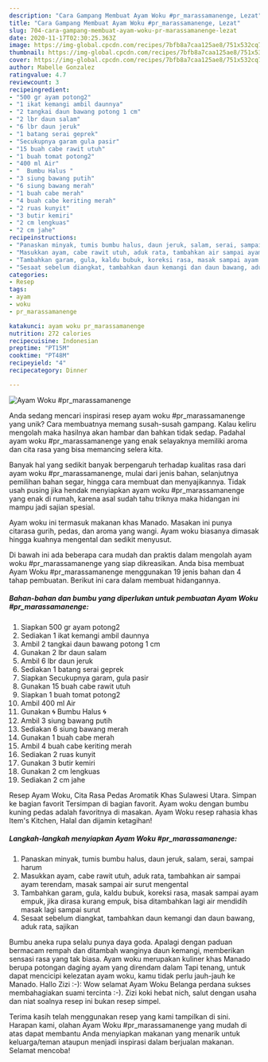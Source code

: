 ```yaml
---
description: "Cara Gampang Membuat Ayam Woku #pr_marassamanenge, Lezat"
title: "Cara Gampang Membuat Ayam Woku #pr_marassamanenge, Lezat"
slug: 704-cara-gampang-membuat-ayam-woku-pr-marassamanenge-lezat
date: 2020-11-17T02:30:25.363Z
image: https://img-global.cpcdn.com/recipes/7bfb8a7caa125ae8/751x532cq70/ayam-woku-pr_marassamanenge-foto-resep-utama.jpg
thumbnail: https://img-global.cpcdn.com/recipes/7bfb8a7caa125ae8/751x532cq70/ayam-woku-pr_marassamanenge-foto-resep-utama.jpg
cover: https://img-global.cpcdn.com/recipes/7bfb8a7caa125ae8/751x532cq70/ayam-woku-pr_marassamanenge-foto-resep-utama.jpg
author: Mabelle Gonzalez
ratingvalue: 4.7
reviewcount: 3
recipeingredient:
- "500 gr ayam potong2"
- "1 ikat kemangi ambil daunnya"
- "2 tangkai daun bawang potong 1 cm"
- "2 lbr daun salam"
- "6 lbr daun jeruk"
- "1 batang serai geprek"
- "Secukupnya garam gula pasir"
- "15 buah cabe rawit utuh"
- "1 buah tomat potong2"
- "400 ml Air"
- "  Bumbu Halus "
- "3 siung bawang putih"
- "6 siung bawang merah"
- "1 buah cabe merah"
- "4 buah cabe keriting merah"
- "2 ruas kunyit"
- "3 butir kemiri"
- "2 cm lengkuas"
- "2 cm jahe"
recipeinstructions:
- "Panaskan minyak, tumis bumbu halus, daun jeruk, salam, serai, sampai harum"
- "Masukkan ayam, cabe rawit utuh, aduk rata, tambahkan air sampai ayam terendam, masak sampai air surut mengental"
- "Tambahkan garam, gula, kaldu bubuk, koreksi rasa, masak sampai ayam empuk, jika dirasa kurang empuk, bisa ditambahkan lagi air mendidih masak lagi sampai surut"
- "Sesaat sebelum diangkat, tambahkan daun kemangi dan daun bawang, aduk rata, sajikan"
categories:
- Resep
tags:
- ayam
- woku
- pr_marassamanenge

katakunci: ayam woku pr_marassamanenge 
nutrition: 272 calories
recipecuisine: Indonesian
preptime: "PT15M"
cooktime: "PT48M"
recipeyield: "4"
recipecategory: Dinner

---
```



![Ayam Woku #pr_marassamanenge](https://img-global.cpcdn.com/recipes/7bfb8a7caa125ae8/751x532cq70/ayam-woku-pr_marassamanenge-foto-resep-utama.jpg)

Anda sedang mencari inspirasi resep ayam woku #pr_marassamanenge yang unik? Cara membuatnya memang susah-susah gampang. Kalau keliru mengolah maka hasilnya akan hambar dan bahkan tidak sedap. Padahal ayam woku #pr_marassamanenge yang enak selayaknya memiliki aroma dan cita rasa yang bisa memancing selera kita.

Banyak hal yang sedikit banyak berpengaruh terhadap kualitas rasa dari ayam woku #pr_marassamanenge, mulai dari jenis bahan, selanjutnya pemilihan bahan segar, hingga cara membuat dan menyajikannya. Tidak usah pusing jika hendak menyiapkan ayam woku #pr_marassamanenge yang enak di rumah, karena asal sudah tahu triknya maka hidangan ini mampu jadi sajian spesial.

Ayam woku ini termasuk makanan khas Manado. Masakan ini punya citarasa gurih, pedas, dan aroma yang wangi. Ayam woku biasanya dimasak hingga kuahnya mengental dan sedikit menyusut.


Di bawah ini ada beberapa cara mudah dan praktis dalam mengolah ayam woku #pr_marassamanenge yang siap dikreasikan. Anda bisa membuat Ayam Woku #pr_marassamanenge menggunakan 19 jenis bahan dan 4 tahap pembuatan. Berikut ini cara dalam membuat hidangannya.

<!--inarticleads1-->

##### Bahan-bahan dan bumbu yang diperlukan untuk pembuatan Ayam Woku #pr_marassamanenge:

1. Siapkan 500 gr ayam potong2
1. Sediakan 1 ikat kemangi ambil daunnya
1. Ambil 2 tangkai daun bawang potong 1 cm
1. Gunakan 2 lbr daun salam
1. Ambil 6 lbr daun jeruk
1. Sediakan 1 batang serai geprek
1. Siapkan Secukupnya garam, gula pasir
1. Gunakan 15 buah cabe rawit utuh
1. Siapkan 1 buah tomat potong2
1. Ambil 400 ml Air
1. Gunakan  🌀 Bumbu Halus 🌀
1. Ambil 3 siung bawang putih
1. Sediakan 6 siung bawang merah
1. Gunakan 1 buah cabe merah
1. Ambil 4 buah cabe keriting merah
1. Sediakan 2 ruas kunyit
1. Gunakan 3 butir kemiri
1. Gunakan 2 cm lengkuas
1. Sediakan 2 cm jahe


Resep Ayam Woku, Cita Rasa Pedas Aromatik Khas Sulawesi Utara. Simpan ke bagian favorit Tersimpan di bagian favorit. Ayam woku dengan bumbu kuning pedas adalah favoritnya di masakan. Ayam Woku resep rahasia khas Item&#39;s Kitchen, Halal dan dijamin ketagihan! 

<!--inarticleads2-->

##### Langkah-langkah menyiapkan Ayam Woku #pr_marassamanenge:

1. Panaskan minyak, tumis bumbu halus, daun jeruk, salam, serai, sampai harum
1. Masukkan ayam, cabe rawit utuh, aduk rata, tambahkan air sampai ayam terendam, masak sampai air surut mengental
1. Tambahkan garam, gula, kaldu bubuk, koreksi rasa, masak sampai ayam empuk, jika dirasa kurang empuk, bisa ditambahkan lagi air mendidih masak lagi sampai surut
1. Sesaat sebelum diangkat, tambahkan daun kemangi dan daun bawang, aduk rata, sajikan


Bumbu aneka rupa selalu punya daya goda. Apalagi dengan paduan bermacam rempah dan ditambah wanginya daun kemangi, memberikan sensasi rasa yang tak biasa. Ayam woku merupakan kuliner khas Manado berupa potongan daging ayam yang direndam dalam Tapi tenang, untuk dapat mencicipi kelezatan ayam woku, kamu tidak perlu jauh-jauh ke Manado. Hallo Zizi :-): Wow selamat Ayam Woku Belanga perdana sukses membahagiakan suami tercinta :-). Zizi koki hebat nich, salut dengan usaha dan niat soalnya resep ini bukan resep simpel. 

Terima kasih telah menggunakan resep yang kami tampilkan di sini. Harapan kami, olahan Ayam Woku #pr_marassamanenge yang mudah di atas dapat membantu Anda menyiapkan makanan yang menarik untuk keluarga/teman ataupun menjadi inspirasi dalam berjualan makanan. Selamat mencoba!
